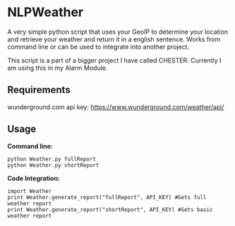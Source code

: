 # NLPWeather

A very simple python script that uses your GeoIP to determine your location and retrieve your weather and return it in a english sentence. Works from command line or can be used to integrate into another project.

This script is a part of a bigger project I have called CHESTER. Currently I am using this in my Alarm Module.

## Requirements


wunderground.com api key: https://www.wunderground.com/weather/api/
  
## Usage


**Command line:**
```
python Weather.py fullReport
python Weather.py shortReport
```
**Code Integration:**
```
import Weather
print Weather.generate_report("fullReport", API_KEY) #Gets full weather report
print Weather.generate_report("shortReport", API_KEY) #Gets basic weather report
```
